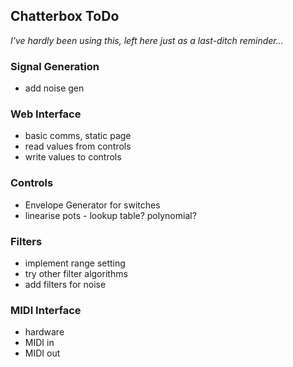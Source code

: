 ## Chatterbox ToDo

*I've hardly been using this, left here just as a last-ditch reminder...*

### Signal Generation
* add noise gen

### Web Interface
* basic comms, static page
* read values from controls
* write values to controls

### Controls
* Envelope Generator for switches
* linearise pots - lookup table? polynomial?

### Filters
* implement range setting
* try other filter algorithms
* add filters for noise

### MIDI Interface
* hardware
* MIDI in
* MIDI out



